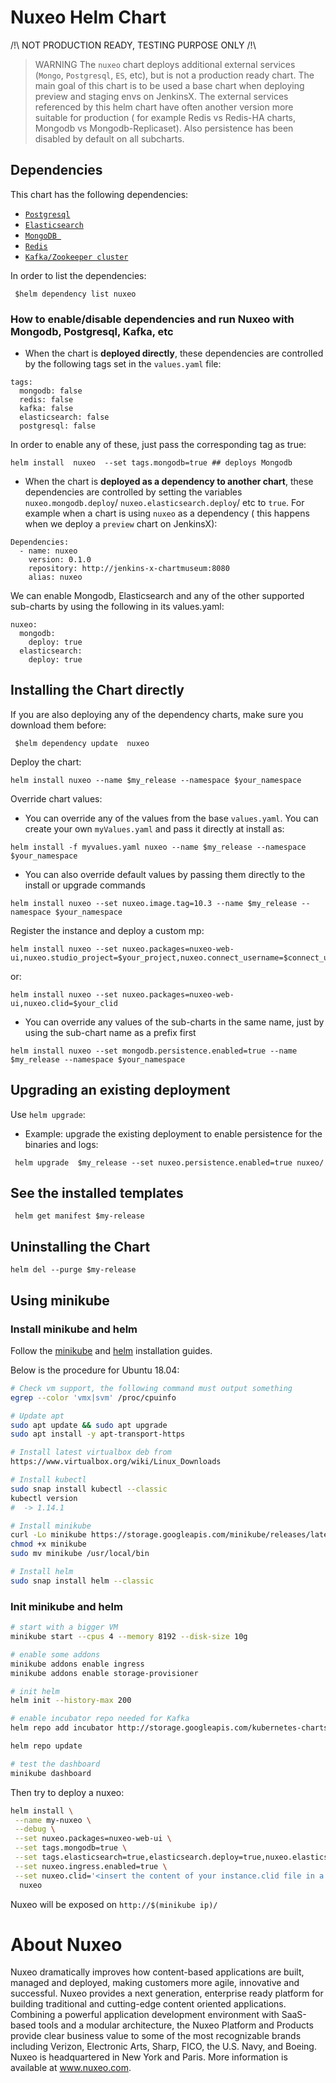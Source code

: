 # Nuxeo Helm Chart
/!\ NOT PRODUCTION READY, TESTING PURPOSE ONLY /!\

>WARNING
The `nuxeo` chart deploys additional external services (`Mongo`, `Postgresql`, `ES`, etc), but is not a production ready chart.  The main goal of this chart is to be used a base chart when deploying preview and staging envs on JenkinsX. The external services referenced by this helm chart have often another version more suitable for production ( for example Redis vs Redis-HA charts, Mongodb vs Mongodb-Replicaset). Also persistence has been disabled by default on all subcharts.
## Dependencies
 
 This chart has the following dependencies:
 - [`Postgresql`](https://github.com/helm/charts/blob/master/stable/postgresql/values.yaml) 
 - [`Elasticsearch`](https://github.com/helm/charts/blob/master/stable/elasticsearch/values.yaml) 
 - [`MongoDB `](https://github.com/helm/charts/blob/master/stable/mongodb/values.yaml) 
 -  [`Redis`](https://github.com/helm/charts/blob/master/stable/redis/values.yaml)
 -  [`Kafka/Zookeeper cluster`](https://github.com/helm/charts/blob/master/incubator/kafka/values.yaml)

In order to list the dependencies:
```console
 $helm dependency list nuxeo
```
 
### How to enable/disable dependencies and run Nuxeo with Mongodb, Postgresql, Kafka, etc

- When the chart is **deployed directly**, these dependencies are controlled by the following tags set in the `values.yaml` file:
```code
tags:
  mongodb: false
  redis: false
  kafka: false
  elasticsearch: false
  postgresql: false
```
In order to enable any of these, just pass the corresponding tag as true:
```console
helm install  nuxeo  --set tags.mongodb=true ## deploys Mongodb
```
- When the chart is **deployed as a dependency to another chart**, these dependencies are controlled by setting the variables `nuxeo.mongodb.deploy`/ `nuxeo.elasticsearch.deploy`/ etc to `true`. 
For example when a chart is using `nuxeo` as a dependency ( this happens when we deploy a `preview` chart on JenkinsX):
```code
Dependencies:
  - name: nuxeo
    version: 0.1.0
    repository: http://jenkins-x-chartmuseum:8080
    alias: nuxeo
```
We can enable Mongodb, Elasticsearch and any of the other supported sub-charts by using the following in its values.yaml:
```code
nuxeo:
  mongodb:
    deploy: true 
  elasticsearch:
    deploy: true
```

## Installing the Chart directly
If you are also deploying any of the dependency charts, make sure you download them before: 

```console
 $helm dependency update  nuxeo
```
Deploy the chart:
```console
helm install nuxeo --name $my_release --namespace $your_namespace
```
Override chart values:
- You can override any of the values from the base `values.yaml`. You can create your own `myValues.yaml` and pass it directly at install as:

```console
helm install -f myvalues.yaml nuxeo --name $my_release --namespace $your_namespace
```
 - You can also override default values by passing them directly to the install or upgrade commands
 ```console
helm install nuxeo --set nuxeo.image.tag=10.3 --name $my_release --namespace $your_namespace
```
Register the instance and deploy a custom mp:
```console
helm install nuxeo --set nuxeo.packages=nuxeo-web-ui,nuxeo.studio_project=$your_project,nuxeo.connect_username=$connect_username,nuxeo.connect_password=$connect_password
```

or:
```console
helm install nuxeo --set nuxeo.packages=nuxeo-web-ui,nuxeo.clid=$your_clid
```

- You can override any values of the sub-charts in the same name, just by using the sub-chart name as a prefix first 
 ```console
helm install nuxeo --set mongodb.persistence.enabled=true --name $my_release --namespace $your_namespace
```

## Upgrading an existing deployment
Use `helm upgrade`: 
- Example: upgrade the existing deployment to enable persistence for the binaries and logs:

```console
 helm upgrade  $my_release --set nuxeo.persistence.enabled=true nuxeo/ 
```

## See the installed templates
```console
 helm get manifest $my-release
```

## Uninstalling the Chart
```console
helm del --purge $my-release
```

## Using minikube

### Install minikube and helm

Follow the [minikube](https://kubernetes.io/docs/tasks/tools/install-minikube/)
and [helm](https://helm.sh/docs/using_helm/#install-helm) installation guides.

Below is the procedure for Ubuntu 18.04:
```bash
# Check vm support, the following command must output something
egrep --color 'vmx|svm' /proc/cpuinfo

# Update apt
sudo apt update && sudo apt upgrade
sudo apt install -y apt-transport-https

# Install latest virtualbox deb from
https://www.virtualbox.org/wiki/Linux_Downloads

# Install kubectl
sudo snap install kubectl --classic
kubectl version
#  -> 1.14.1

# Install minikube
curl -Lo minikube https://storage.googleapis.com/minikube/releases/latest/minikube-linux-amd64
chmod +x minikube
sudo mv minikube /usr/local/bin

# Install helm
sudo snap install helm --classic

```
### Init minikube and helm

```bash
# start with a bigger VM
minikube start --cpus 4 --memory 8192 --disk-size 10g

# enable some addons
minikube addons enable ingress
minikube addons enable storage-provisioner

# init helm
helm init --history-max 200

# enable incubator repo needed for Kafka
helm repo add incubator http://storage.googleapis.com/kubernetes-charts-incubator

helm repo update

# test the dashboard
minikube dashboard
```

Then try to deploy a nuxeo:

```bash
helm install \
 --name my-nuxeo \
 --debug \
 --set nuxeo.packages=nuxeo-web-ui \
 --set tags.mongodb=true \
 --set tags.elasticsearch=true,elasticsearch.deploy=true,nuxeo.elasticsearch.deploy=true \
 --set nuxeo.ingress.enabled=true \
 --set nuxeo.clid='<insert the content of your instance.clid file in a single line replacing the new line with --' \
  nuxeo
```

Nuxeo will be exposed on `http://$(minikube ip)/`


# About Nuxeo

Nuxeo dramatically improves how content-based applications are built, managed and deployed, making customers more agile, innovative and successful. Nuxeo provides a next generation, enterprise ready platform for building 
traditional and cutting-edge content oriented applications. Combining a powerful application development environment with SaaS-based tools and a modular architecture, the Nuxeo Platform and Products provide clear business 
value to some of the most recognizable brands including Verizon, Electronic Arts, Sharp, FICO, the U.S. Navy, and Boeing. Nuxeo is headquartered in New York and Paris. More information is available at www.nuxeo.com.

